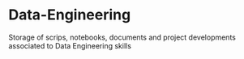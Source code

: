 # Data-Engineering
Storage of scrips, notebooks, documents and project developments associated to Data Engineering skills
